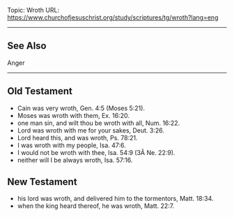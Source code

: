 Topic: Wroth
URL: https://www.churchofjesuschrist.org/study/scriptures/tg/wroth?lang=eng

---

## See Also

Anger

---

## Old Testament

- Cain was very wroth, Gen. 4:5 (Moses 5:21).
- Moses was wroth with them, Ex. 16:20.
- one man sin, and wilt thou be wroth with all, Num. 16:22.
- Lord was wroth with me for your sakes, Deut. 3:26.
- Lord heard this, and was wroth, Ps. 78:21.
- I was wroth with my people, Isa. 47:6.
- I would not be wroth with thee, Isa. 54:9 (3Â Ne. 22:9).
- neither will I be always wroth, Isa. 57:16.

## New Testament

- his lord was wroth, and delivered him to the tormentors, Matt. 18:34.
- when the king heard thereof, he was wroth, Matt. 22:7.

